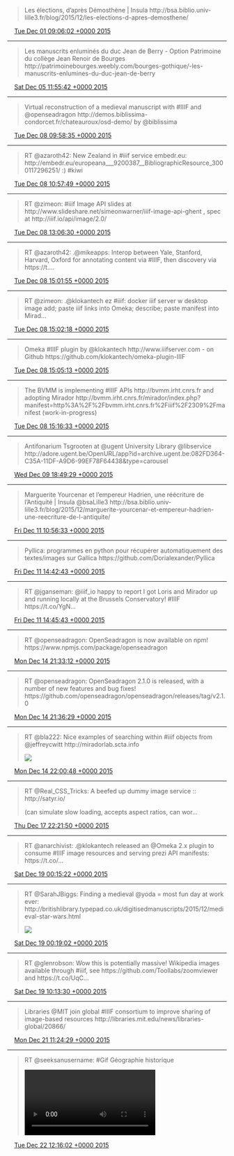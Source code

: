 > Les élections, d’après Démosthène \| Insula http://bsa\.biblio\.univ\-lille3\.fr/blog/2015/12/les\-elections\-d\-apres\-demosthene/

<img src="../../media/tweet.ico" width="12" /> [Tue Dec 01 09:06:02 +0000 2015](https://twitter.com/regisrob/status/671616233540878336)

----

> Les manuscrits enluminés du duc Jean de Berry \- Option Patrimoine du collège Jean Renoir de Bourges http://patrimoinebourges\.weebly\.com/bourges\-gothique/\-les\-manuscrits\-enlumines\-du\-duc\-jean\-de\-berry

<img src="../../media/tweet.ico" width="12" /> [Sat Dec 05 11:55:42 +0000 2015](https://twitter.com/regisrob/status/673108481185030145)

----

> Virtual reconstruction of a medieval manuscript with \#IIIF and @openseadragon http://demos\.biblissima\-condorcet\.fr/chateauroux/osd\-demo/ by @biblissima

<img src="../../media/tweet.ico" width="12" /> [Tue Dec 08 09:58:35 +0000 2015](https://twitter.com/regisrob/status/674166171739029504)

----

> RT @azaroth42: New Zealand in \#iiif service embedr\.eu: http://embedr\.eu/europeana\_\_\_9200387\_\_BibliographicResource\_3000117296251/ :\) \#kiwi

<img src="../../media/tweet.ico" width="12" /> [Tue Dec 08 10:57:49 +0000 2015](https://twitter.com/regisrob/status/674181080648413184)

----

> RT @zimeon: \#iiif Image API slides at http://www\.slideshare\.net/simeonwarner/iiif\-image\-api\-ghent , spec at http://iiif\.io/api/image/2\.0/

<img src="../../media/tweet.ico" width="12" /> [Tue Dec 08 13:06:30 +0000 2015](https://twitter.com/regisrob/status/674213461631586304)

----

> RT @azaroth42: \.@mikeapps: Interop between Yale, Stanford, Harvard, Oxford for annotating content via \#IIIF, then discovery via  https://t\.…

<img src="../../media/tweet.ico" width="12" /> [Tue Dec 08 15:01:55 +0000 2015](https://twitter.com/regisrob/status/674242508323430400)

----

> RT @zimeon: \.@klokantech ez \#iiif: docker iiif server w desktop image add; paste iiif links into Omeka; describe; paste manifest into Mirad…

<img src="../../media/tweet.ico" width="12" /> [Tue Dec 08 15:02:18 +0000 2015](https://twitter.com/regisrob/status/674242603739684864)

----

> Omeka \#IIIF plugin by @klokantech http://www\.iiifserver\.com \- on Github https://github\.com/klokantech/omeka\-plugin\-IIIF

<img src="../../media/tweet.ico" width="12" /> [Tue Dec 08 15:05:13 +0000 2015](https://twitter.com/regisrob/status/674243339470942209)

----

> The BVMM is implementing \#IIIF APIs http://bvmm\.irht\.cnrs\.fr and adopting Mirador http://bvmm\.irht\.cnrs\.fr/mirador/index\.php?manifest\=http%3A%2F%2Fbvmm\.irht\.cnrs\.fr%2Fiiif%2F2309%2Fmanifest \(work\-in\-progress\)

<img src="../../media/tweet.ico" width="12" /> [Tue Dec 08 15:16:33 +0000 2015](https://twitter.com/regisrob/status/674246189462736896)

----

> Antifonarium Tsgrooten at @ugent University Library @libservice http://adore\.ugent\.be/OpenURL/app?id\=archive\.ugent\.be:082FD364\-C35A\-11DF\-A9D6\-99EF78F64438&type\=carousel

<img src="../../media/tweet.ico" width="12" /> [Wed Dec 09 18:49:29 +0000 2015](https://twitter.com/regisrob/status/674662165203304448)

----

> Marguerite Yourcenar et l’empereur Hadrien, une réécriture de l’Antiquité \| Insula @bsaLille3 http://bsa\.biblio\.univ\-lille3\.fr/blog/2015/12/marguerite\-yourcenar\-et\-empereur\-hadrien\-une\-reecriture\-de\-l\-antiquite/

<img src="../../media/tweet.ico" width="12" /> [Fri Dec 11 10:56:33 +0000 2015](https://twitter.com/regisrob/status/675267923246755840)

----

> Pyllica: programmes en python pour récupérer automatiquement des textes/images sur Gallica https://github\.com/Dorialexander/Pyllica

<img src="../../media/tweet.ico" width="12" /> [Fri Dec 11 14:42:43 +0000 2015](https://twitter.com/regisrob/status/675324840367300608)

----

> RT @jganseman: @iiif\_io happy to report I got Loris and Mirador up and running locally at the Brussels Conservatory\! \#IIIF https://t\.co/YgN…

<img src="../../media/tweet.ico" width="12" /> [Fri Dec 11 14:45:43 +0000 2015](https://twitter.com/regisrob/status/675325596382154753)

----

> RT @openseadragon: OpenSeadragon is now available on npm\! https://www\.npmjs\.com/package/openseadragon

<img src="../../media/tweet.ico" width="12" /> [Mon Dec 14 21:33:12 +0000 2015](https://twitter.com/regisrob/status/676515304416092160)

----

> RT @openseadragon: OpenSeadragon 2\.1\.0 is released, with a number of new features and bug fixes\! https://github\.com/openseadragon/openseadragon/releases/tag/v2\.1\.0

<img src="../../media/tweet.ico" width="12" /> [Mon Dec 14 21:36:29 +0000 2015](https://twitter.com/regisrob/status/676516133382578181)

----

> RT @bla222: Nice examples of searching within \#iiif objects from @jeffreycwitt http://miradorlab\.scta\.info 
> 
> ![](../../media/676522252733648897-CV3uInOXAAAWxb2.png)

<img src="../../media/tweet.ico" width="12" /> [Mon Dec 14 22:00:48 +0000 2015](https://twitter.com/regisrob/status/676522252733648897)

----

> RT @Real\_CSS\_Tricks: A beefed up dummy image service :: http://satyr\.io/  
>   
> \(can simulate slow loading, accepts aspect ratios, can wor…

<img src="../../media/tweet.ico" width="12" /> [Thu Dec 17 22:21:50 +0000 2015](https://twitter.com/regisrob/status/677614709378535425)

----

> RT @anarchivist: \.@klokantech released an @Omeka 2\.x plugin to consume \#IIIF image resources and serving prezi API manifests: https://t\.co/…

<img src="../../media/tweet.ico" width="12" /> [Sat Dec 19 00:15:22 +0000 2015](https://twitter.com/regisrob/status/678005668125782018)

----

> RT @SarahJBiggs: Finding a medieval @yoda \= most fun day at work ever: http://britishlibrary\.typepad\.co\.uk/digitisedmanuscripts/2015/12/medieval\-star\-wars\.html 
> 
> ![](../../media/678006591191404544-CWbOAw6W4AASZb3.jpg)

<img src="../../media/tweet.ico" width="12" /> [Sat Dec 19 00:19:02 +0000 2015](https://twitter.com/regisrob/status/678006591191404544)

----

> RT @glenrobson: Wow this is potentially massive\! Wikipedia images available through \#iiif, see https://github\.com/Toollabs/zoomviewer and https://t\.co/UqC…

<img src="../../media/tweet.ico" width="12" /> [Sat Dec 19 10:13:30 +0000 2015](https://twitter.com/regisrob/status/678156190761754624)

----

> Libraries @MIT join global \#IIIF consortium to improve sharing of image\-based resources http://libraries\.mit\.edu/news/libraries\-global/20866/

<img src="../../media/tweet.ico" width="12" /> [Mon Dec 21 11:24:29 +0000 2015](https://twitter.com/regisrob/status/678898832848064512)

----

> RT @seeksanusername: \#Gif Géographie historique 
> 
> <video controls><source src="../../media/679274194060840965-CW0exDdWoAAFt2h.mp4">Your browser does not support the video tag.</video>

<img src="../../media/tweet.ico" width="12" /> [Tue Dec 22 12:16:02 +0000 2015](https://twitter.com/regisrob/status/679274194060840965)